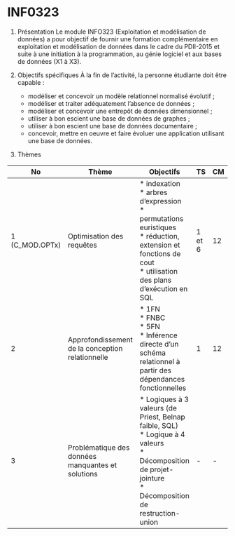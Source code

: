 # INF0323

1. Présentation
Le module INFO323 (Exploitation et modélisation de données) a pour objectif de fournir une formation
complémentaire en exploitation et modélisation de données dans le cadre du PDII-2015 et suite à une
initiation à la programmation, au génie logiciel et aux bases de données (X1 à X3).

2. Objectifs spécifiques
À la fin de l’activité, la personne étudiante doit être capable :
   * modéliser et concevoir un modèle relationnel normalisé évolutif ;
   * modéliser et traiter adéquatement l’absence de données ;
   * modéliser et concevoir une entrepôt de données dimensionnel ;
   * utiliser à bon escient une base de données de graphes ;
   * utiliser à bon escient une base de données documentaire ;
   * concevoir, mettre en oeuvre et faire évoluer une application utilisant une base de données.
  
3. Thèmes


| No | Thème | Objectifs | TS | CM | TD | TP | TPE |
|----|-------|-----------|----|----|----|----|----|
| 1 (C_MOD.OPTx)  | Optimisation des requêtes | * indexation <br> * arbres d’expression <br> * permutations euristiques <br> * réduction, extension et fonctions de cout <br> * utilisation des plans d’exécution en SQL | 1 et 6 | 12 | ? | ? | ? |
| 2  | Approfondissement de la conception relationnelle | * 1FN <br> * FNBC <br> * 5FN <br> * Inférence directe d’un schéma relationnel à partir des dépendances fonctionnelles | 1 | 12 | ? | ? | ? |
| 3  | Problématique des données manquantes et solutions | * Logiques à 3 valeurs (de Priest, Belnap faible, SQL) <br> * Logique à 4 valeurs <br> * Décomposition de projet-jointure <br> * Décomposition de restruction-union | - | - | - | - | - |
